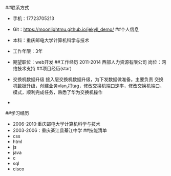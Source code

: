 ##联系方式
* 手机：17723705213
* Git：https://moonlightmu.github.io/jekyll_demo/
##个人信息
* 本科：重庆邮电大学计算机科学与技术
* 工作年限：3年
* 期望职位：web开发
##工作经历
2011-2014 西部人力资源有限公司  岗位：网络技术支持
##项目经历(star)

* 交换机数据升级
接入层交换机数据升级，为下发数据做准备。主要负责
交换机数据升级，创建业务vlan,打tag，修改交换机端口速率，修改交换机端口，模式，顺利完成任务，熟悉了华为交换机操作
* 

##学习经历
* 2006-2010:重庆邮电大学计算机科学与技术
* 2003-2006：重庆綦江县綦江中学
##技能清单
* css
* html
* js
* java
* c
* sql
* cisco


